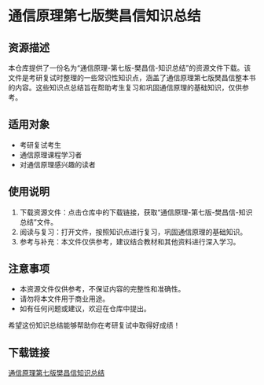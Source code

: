 # 通信原理第七版樊昌信知识总结

## 资源描述

本仓库提供了一份名为“通信原理-第七版-樊昌信-知识总结”的资源文件下载。该文件是考研复试时整理的一些常识性知识点，涵盖了通信原理第七版樊昌信整本书的内容。这些知识点总结旨在帮助考生复习和巩固通信原理的基础知识，仅供参考。

## 适用对象

- 考研复试考生
- 通信原理课程学习者
- 对通信原理感兴趣的读者

## 使用说明

1. 下载资源文件：点击仓库中的下载链接，获取“通信原理-第七版-樊昌信-知识总结”文件。
2. 阅读与复习：打开文件，按照知识点进行复习，巩固通信原理的基础知识。
3. 参考与补充：本文件仅供参考，建议结合教材和其他资料进行深入学习。

## 注意事项

- 本资源文件仅供参考，不保证内容的完整性和准确性。
- 请勿将本文件用于商业用途。
- 如有任何问题或建议，欢迎在仓库中提出。

希望这份知识总结能够帮助你在考研复试中取得好成绩！

## 下载链接

[通信原理第七版樊昌信知识总结](https://pan.quark.cn/s/a95f1c09e6a2)
